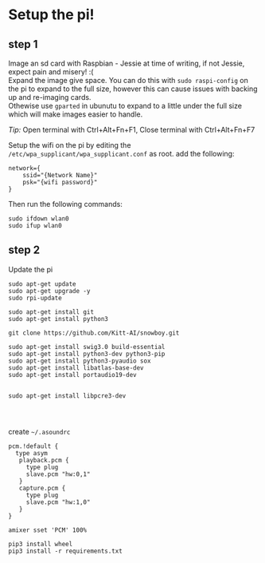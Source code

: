 # Setup the pi!

## step 1

Image an sd card with Raspbian - Jessie at time of writing, if not Jessie, expect pain and misery! :(  
Expand the image give space. You can do this with `sudo raspi-config` on the pi to expand to the full size, however this can cause issues with backing up and re-imaging cards.  
Othewise use `gparted` in ubunutu to expand to a little under the full size which will make images easier to handle.

*Tip:* Open terminal with Ctrl+Alt+Fn+F1, Close terminal with Ctrl+Alt+Fn+F7

Setup the wifi on the pi by editing the `/etc/wpa_supplicant/wpa_supplicant.conf` as root. add the following:
```
network={
    ssid="{Network Name}"
    psk="{wifi password}"
}
```

Then run the following commands:
```
sudo ifdown wlan0
sudo ifup wlan0
```

## step 2

Update the pi
```
sudo apt-get update
sudo apt-get upgrade -y
sudo rpi-update
```

```
sudo apt-get install git
sudo apt-get install python3

git clone https://github.com/Kitt-AI/snowboy.git

sudo apt-get install swig3.0 build-essential
sudo apt-get install python3-dev python3-pip
sudo apt-get install python3-pyaudio sox
sudo apt-get install libatlas-base-dev
sudo apt-get install portaudio19-dev


sudo apt-get install libpcre3-dev




```

create `~/.asoundrc`
```
pcm.!default {
  type asym
   playback.pcm {
     type plug
     slave.pcm "hw:0,1"
   }
   capture.pcm {
     type plug
     slave.pcm "hw:1,0"
   }
}
```

```
amixer sset 'PCM' 100%

pip3 install wheel
pip3 install -r requirements.txt
```
